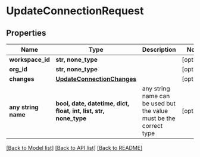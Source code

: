 # UpdateConnectionRequest


## Properties
Name | Type | Description | Notes
------------ | ------------- | ------------- | -------------
**workspace_id** | **str, none_type** |  | [optional] 
**org_id** | **str, none_type** |  | [optional] 
**changes** | [**UpdateConnectionChanges**](UpdateConnectionChanges.md) |  | [optional] 
**any string name** | **bool, date, datetime, dict, float, int, list, str, none_type** | any string name can be used but the value must be the correct type | [optional]

[[Back to Model list]](../README.md#documentation-for-models) [[Back to API list]](../README.md#documentation-for-api-endpoints) [[Back to README]](../README.md)


